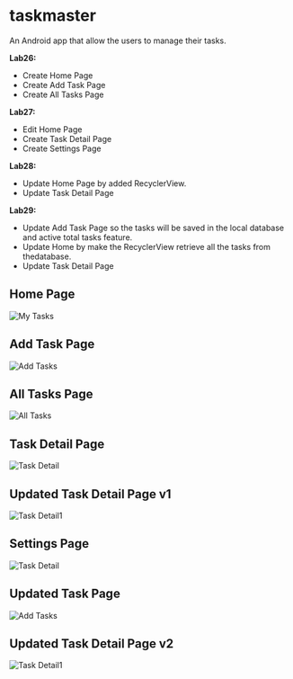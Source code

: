 # taskmaster
An Android app that allow the users to manage their tasks.

**Lab26:**
* Create Home Page
* Create Add Task Page
* Create All Tasks Page

**Lab27:**
* Edit Home Page
* Create Task Detail Page
* Create Settings Page

**Lab28:**
* Update Home Page by added RecyclerView.
* Update Task Detail Page

**Lab29:**
* Update Add Task Page so the tasks will be saved in the local database and active total tasks feature.
* Update Home by make the RecyclerView retrieve all the tasks from thedatabase.
* Update Task Detail Page

## Home Page
![My Tasks](screenshots/newHome2.jfif)

## Add Task Page
![Add Tasks](screenshots/addTask.jfif)

## All Tasks Page
![All Tasks](screenshots/allTasks.jfif)

## Task Detail Page
![Task Detail](screenshots/taskDetail.jfif)

## Updated Task Detail Page v1
![Task Detail1](screenshots/taskDetail1.jfif)

## Settings Page
![Task Detail](screenshots/settings.jfif)

## Updated Task Page
![Add Tasks](screenshots/addTask1.jfif)

## Updated Task Detail Page v2
![Task Detail1](screenshots/taskDetail2.jfif)


